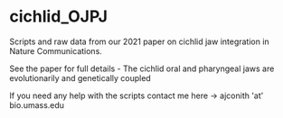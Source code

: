 # cichlid_OJPJ
Scripts and raw data from our 2021 paper on cichlid jaw integration in Nature Communications.

See the paper for full details - The cichlid oral and pharyngeal jaws are evolutionarily and genetically coupled

If you need any help with the scripts contact me here -> ajconith 'at' bio.umass.edu
